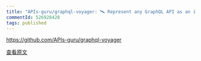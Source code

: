 ```yaml
---
title: "APIs-guru/graphql-voyager: 🛰️ Represent any GraphQL API as an interactive graph"
commentId: 526928428
tags: published
---
```


https://github.com/APIs-guru/graphql-voyager
    
[查看原文](https://github.com/lotosbin/lotosbin.github.io/issues/117)
    
